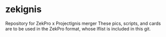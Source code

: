 # zekignis
Repository for ZekPro x ProjectIgnis merger
These pics, scripts, and cards are to be used in the ZekPro format, whose lflist is included in this git.
